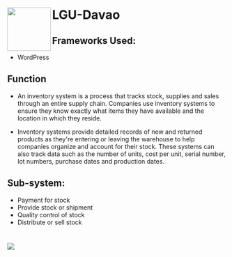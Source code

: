 # <img align="left" width="100" height="100" src="https://tse2.mm.bing.net/th?id=OIP.aQ_Lww0o3_FFbng8mFqXawHaHa&pid=Api&P=0"> 
# LGU-Davao

## Frameworks Used:

+ WordPress

## Function
+ An inventory system is a process that tracks stock, supplies and sales through an entire supply chain. Companies use inventory systems to ensure they know exactly what items they have available and the location in which they reside.

+ Inventory systems provide detailed records of new and returned products as they're entering or leaving the warehouse to help companies organize and account for their stock. These systems can also track data such as the number of units, cost per unit, serial number, lot numbers, purchase dates and production dates.

## Sub-system:

+ Payment for stock
+ Provide stock or shipment
+ Quality control of stock
+ Distribute or sell stock

# <img src="https://images.edrawmax.com/examples/use-case-diagram-examples/example5.png">
